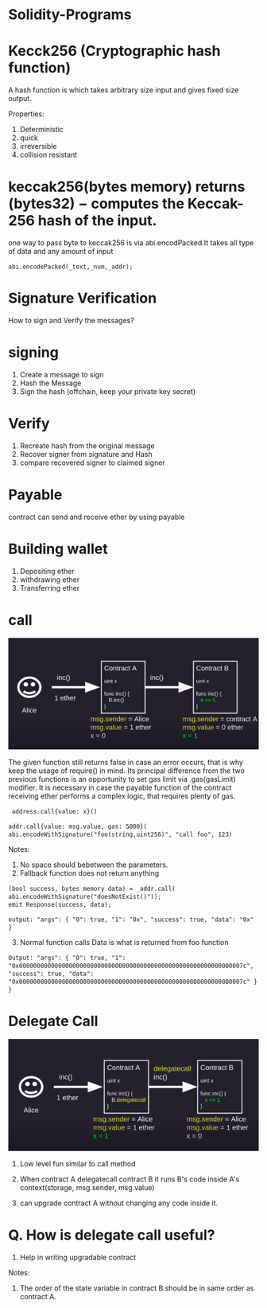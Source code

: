 # Solidity-Programs

# Kecck256 (Cryptographic hash function)

A hash function is which takes arbitrary size input and gives fixed size output.

Properties:
1. Deterministic
2. quick
3. irreversible
4. collision resistant

# keccak256(bytes memory) returns (bytes32) − computes the Keccak-256 hash of the input.

one way to pass byte to keccak256 is via abi.encodPacked.It takes all type of data and any amount of input
```
abi.encodePacked(_text,_num,_addr);
```

# Signature Verification

How to sign and Verify the messages?

# signing
1. Create a message to sign
2. Hash the Message 
3. Sign the hash (offchain, keep your private key secret)

# Verify 
1. Recreate hash from the original message
2. Recover signer from signature and Hash
3. compare recovered signer to claimed signer

# Payable

contract can send and receive ether by using payable

# Building wallet
1. Depositing ether 
2. withdrawing ether
3. Transferring ether 

# call

 ![alt text](./images/call.png)

The given function still returns false in case an error occurs, that is why keep the usage of require() in mind.
Its principal difference from the two previous functions is an opportunity to set gas limit via .gas(gasLimit) modifier. It is necessary in case the payable function of the contract receiving ether performs a complex logic, that requires plenty of gas.

```
 address.call{value: x}()
 ```

 ```shell
 addr.call{value: msg.value, gas: 5000}(
abi.encodeWithSignature("foo(string,uint256)", "call foo", 123)
```
Notes:
1. No space should bebetween the parameters.
2. Fallback function does not return anything
```shell
(bool success, bytes memory data) = _addr.call(
abi.encodeWithSignature("doesNotExist()"));
emit Response(success, data);
```
```
output: "args": { "0": true, "1": "0x", "success": true, "data": "0x" } 
```
3. Normal function calls
Data is what is returned from foo function
```
Output: "args": { "0": true, "1": "0x000000000000000000000000000000000000000000000000000000000000007c", "success": true, "data": "0x000000000000000000000000000000000000000000000000000000000000007c" } }
```

# Delegate Call

 ![alt text](./images/Delegatecall.png)

1. Low level fun similar to call method

2. When contract A delegatecall contract B it runs B's code inside A's context(storage, msg.sender, msg.value)

3. can upgrade contract A without changing any code inside it.

# Q. How is delegate call useful?

1. Help in writing upgradable contract 

Notes:
1. The order of the state variable in contract B should be in same order as contract A.


